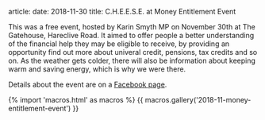 article:
date: 2018-11-30
title: C.H.E.E.S.E. at Money Entitlement Event

This was a free event, hosted by Karin Smyth MP on November 30th at The
Gatehouse, Hareclive Road. It aimed to offer people a better understanding of
the financial help they may be eligible to receive, by providing an opportunity
find out more about univeral credit, pensions, tax credits and so on. As the
weather gets colder, there will also be information about keeping warm and
saving energy, which is why we were there.

Details about the event are on a [Facebook page](https://www.facebook.com/events/1088942901273242/).

{% import 'macros.html' as macros %}
{{ macros.gallery('2018-11-money-entitlement-event') }}

